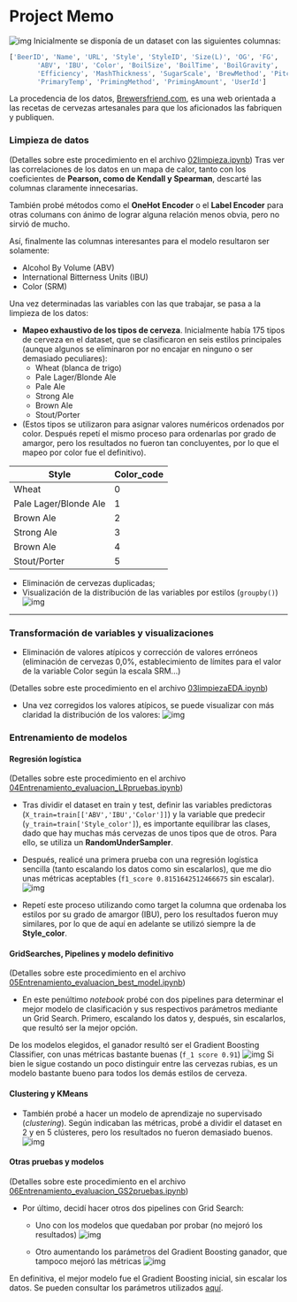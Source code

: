 # Project Memo
![img](../docs/charts/types-pic.avif)
Inicialmente se disponía de un dataset con las siguientes columnas:
```Python
['BeerID', 'Name', 'URL', 'Style', 'StyleID', 'Size(L)', 'OG', 'FG',
       'ABV', 'IBU', 'Color', 'BoilSize', 'BoilTime', 'BoilGravity',
       'Efficiency', 'MashThickness', 'SugarScale', 'BrewMethod', 'PitchRate',
       'PrimaryTemp', 'PrimingMethod', 'PrimingAmount', 'UserId']
```

La procedencia de los datos, [Brewersfriend.com](https://www.brewersfriend.com/beer-charts/), es una web orientada a las recetas de cervezas artesanales para que los aficionados las fabriquen y publiquen.

### Limpieza de datos

(Detalles sobre este procedimiento en el archivo [02limpieza.ipynb]('../notebooks/02limpieza.ipynb'))
Tras ver las correlaciones de los datos en un mapa de calor, tanto con los coeficientes de **Pearson, como de Kendall y Spearman**, descarté las columnas claramente innecesarias.

También probé métodos como el **OneHot Encoder** o el **Label Encoder** para otras columans con ánimo de lograr alguna relación menos obvia, pero no sirvió de mucho.

Así, finalmente las columnas interesantes para el modelo resultaron ser solamente:
+ Alcohol By Volume (ABV)
+ International Bitterness Units (IBU)
+ Color (SRM)

Una vez determinadas las variables con las que trabajar, se pasa a la limpieza de los datos:
+ **Mapeo exhaustivo de los tipos de cerveza**. Inicialmente había 175 tipos de cerveza en el dataset, que se clasificaron en seis estilos principales (aunque algunos se eliminaron por no encajar en ninguno o ser demasiado peculiares):
    - Wheat (blanca de trigo)
    - Pale Lager/Blonde Ale
    - Pale Ale
    - Strong Ale
    - Brown Ale
    - Stout/Porter
+ (Estos tipos se utilizaron para asignar valores numéricos ordenados por color. Después repetí el mismo proceso para ordenarlas por grado de amargor, pero los resultados no fueron tan concluyentes, por lo que el mapeo por color fue el definitivo).

| Style | Color_code |
| -------- | -------- |
| Wheat | 0 |
| Pale Lager/Blonde Ale | 1 |
| Brown Ale | 2 |
| Strong Ale | 3 |
| Brown Ale | 4 |
| Stout/Porter | 5 |

+ Eliminación de cervezas duplicadas;
+ Visualización de la distribución de las variables por estilos (``` groupby() ```)
![img](../docs/charts/ejemplo_color_nolim.png)
-----------------------------------

### Transformación de variables y visualizaciones

+ Eliminación de valores atípicos y corrección de valores erróneos (eliminación de cervezas 0,0%, establecimiento de límites para el valor de la variable Color según la escala SRM...)

(Detalles sobre este procedimiento en el archivo [03limpiezaEDA.ipynb]('../notebooks/03limpiezaEDA.ipynb'))

+ Una vez corregidos los valores atípicos, se puede visualizar con más claridad la distribución de los valores:
![img](../docs/charts/boxplot_srm_lim.png)

### Entrenamiento de modelos

#### Regresión logística

(Detalles sobre este procedimiento en el archivo [04Entrenamiento_evaluacion_LRpruebas.ipynb]('../notebooks/04Entrenamiento_evaluacion_LRpruebas.ipynb'))
+ Tras dividir el dataset en train y test, definir las variables predictoras (```X_train=train[['ABV','IBU','Color']]```) y la variable que predecir (```y_train=train['Style_color']```), es importante equilibrar las clases, dado que hay muchas más cervezas de unos tipos que de otros. Para ello, se utiliza un **RandomUnderSampler**.

+ Después, realicé una primera prueba con una regresión logística sencilla (tanto escalando los datos como sin escalarlos), que me dio unas métricas aceptables (```f1_score 0.8151642512466675``` sin escalar).
![img](../docs/charts/lr1_confusionmatrix.png)

+ Repetí este proceso utilizando como target la columna que ordenaba los estilos por su grado de amargor (IBU), pero los resultados fueron muy similares, por lo que de aquí en adelante se utilizó siempre la de **Style_color**.

#### GridSearches, Pipelines y modelo definitivo

(Detalles sobre este procedimiento en el archivo [05Entrenamiento_evaluacion_best_model.ipynb]('../notebooks/05Entrenamiento_evaluacion_best_model.ipynb'))
+ En este penúltimo *notebook* probé con dos pipelines para determinar el mejor modelo de clasificación y sus respectivos parámetros mediante un Grid Search. Primero, escalando los datos y, después, sin escalarlos, que resultó ser la mejor opción.

De los modelos elegidos, el ganador resultó ser el Gradient Boosting Classifier, con unas métricas bastante buenas (```f_1 score 0.91```)
![img](../docs/charts/final_cm.png)
Si bien le sigue costando un poco distinguir entre las cervezas rubias, es un modelo bastante bueno para todos los demás estilos de cerveza.

#### Clustering y KMeans

+ También probé a hacer un modelo de aprendizaje no supervisado (*clustering*). Según indicaban las métricas, probé a dividir el dataset en 2 y en 5 clústeres, pero los resultados no fueron demasiado buenos.
![img](../docs/charts/5clusters.png)

#### Otras pruebas y modelos
(Detalles sobre este procedimiento en el archivo [06Entrenamiento_evaluacion_GS2pruebas.ipynb]('../notebooks/06Entrenamiento_evaluacion_GS2pruebas.ipynb'))

+ Por último, decidí hacer otros dos pipelines con Grid Search:
    - Uno con los modelos que quedaban por probar (no mejoró los resultados)
        ![img](../docs/charts/adaboost_cm.png)

    - Otro aumentando los parámetros del Gradient Boosting ganador, que tampoco mejoró las métricas
        ![img](../docs/charts/lastgbc_cm.png)

En definitiva, el mejor modelo fue el Gradient Boosting inicial, sin escalar los datos. Se pueden consultar los parámetros utilizados [aquí](../models/final_model_config.yaml).
